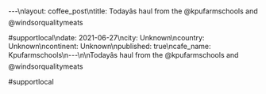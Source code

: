 ---\nlayout: coffee_post\ntitle: Todayâs haul from the @kpufarmschools and @windsorqualitymeats 

#supportlocal\ndate: 2021-06-27\ncity: Unknown\ncountry: Unknown\ncontinent: Unknown\npublished: true\ncafe_name: Kpufarmschools\n---\n\nTodayâs haul from the @kpufarmschools and @windsorqualitymeats 

#supportlocal